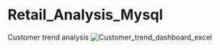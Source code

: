 # Retail_Analysis_Mysql

Customer trend analysis 
![Customer_trend_dashboard_excel](https://github.com/user-attachments/assets/ce28e628-11e8-4b00-9554-5795b6ab684d)
